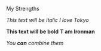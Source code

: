 My Strengths

*This text will be italic*
_I love Tokyo_

**This text will be bold**
__T am Ironman__

_You **can** combine them_
